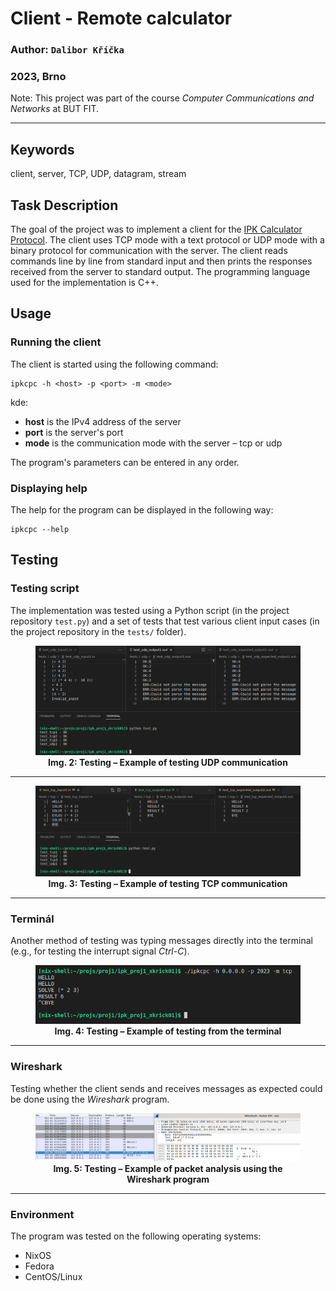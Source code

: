 # **Client - Remote calculator**
### Author: `Dalibor Kříčka`
### 2023, Brno

Note: This project was part of the course _Computer Communications and Networks_ at BUT FIT.

---

## **Keywords**
client, server, TCP, UDP, datagram, stream

## **Task Description**
The goal of the project was to implement a client for the [IPK Calculator Protocol](https://git.fit.vutbr.cz/NESFIT/IPK-Projekty/src/branch/master/Project%201/Protocol.md). The client uses TCP mode with a text protocol or UDP mode with a binary protocol for communication with the server. The client reads commands line by line from standard input and then prints the responses received from the server to standard output. The programming language used for the implementation is C++.


## **Usage**
### **Running the client**
The client is started using the following command:

```
ipkcpc -h <host> -p <port> -m <mode>
```

kde:
* **host** is the IPv4 address of the server
* **port** is the server's port
* **mode** is the communication mode with the server – tcp or udp

The program's parameters can be entered in any order.

### **Displaying help**
The help for the program can be displayed in the following way:

```
ipkcpc --help
```

## **Testing**
### **Testing script**
The implementation was tested using a Python script (in the project repository `test.py`) and a set of tests that test various client input cases (in the project repository in the `tests/` folder).

<figure align="center">
<img src="doc_pictures/IPK1_test_udp_example.png">
<figcaption><b>Img. 2: Testing – Example of testing UDP communication</b></figcaption>
</figure>

---

<figure align="center">
<img src="doc_pictures/IPK1_test_tcp_example.png">
<figcaption><b>Img. 3: Testing – Example of testing TCP communication</b></figcaption>
</figure>

---
### **Terminál**

Another method of testing was typing messages directly into the terminal (e.g., for testing the interrupt signal  _Ctrl-C_).

<figure align="center">
<img src="doc_pictures/IPK1_test_console_example.png">
<figcaption><b>Img. 4: Testing – Example of testing from the terminal</b></figcaption>
</figure>

---
### **Wireshark**

Testing whether the client sends and receives messages as expected could be done using the _Wireshark_ program.

<figure align="center">
<img src="doc_pictures/IPK1_test_wireshark_example.png">
<figcaption><b>Img. 5: Testing – Example of packet analysis using the Wireshark program</b></figcaption>
</figure>

---

### **Environment**

The program was tested on the following operating systems:
* NixOS
* Fedora
* CentOS/Linux
